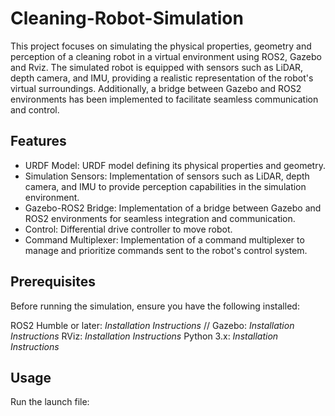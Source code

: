 # Cleaning-Robot-Simulation
This project focuses on simulating the physical properties, geometry and perception of a cleaning robot in a virtual environment using ROS2, Gazebo and Rviz. The simulated robot is equipped with sensors such as LiDAR, depth camera, and IMU, providing a realistic representation of the robot's virtual surroundings. Additionally, a bridge between Gazebo and ROS2 environments has been implemented to facilitate seamless communication and control.

## Features
- URDF Model: URDF model defining its physical properties and geometry.
- Simulation Sensors: Implementation of sensors such as LiDAR, depth camera, and IMU to provide perception capabilities in the simulation environment.
- Gazebo-ROS2 Bridge: Implementation of a bridge between Gazebo and ROS2 environments for seamless integration and communication.
- Control: Differential drive controller to move robot.
- Command Multiplexer: Implementation of a command multiplexer to manage and prioritize commands sent to the robot's control system.


## Prerequisites
Before running the simulation, ensure you have the following installed:

ROS2 Humble or later: *Installation Instructions* //
Gazebo: *Installation Instructions*
RViz: *Installation Instructions*
Python 3.x: *Installation Instructions*

## Usage
Run the launch file:
